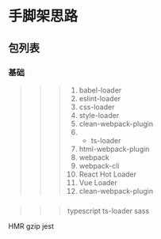 # 手脚架思路
## 包列表
### 基础
>>> 1. babel-loader
>>> 2. eslint-loader
>>> 3. css-loader
>>> 4. style-loader
>>> 5. clean-webpack-plugin
>>> 6. * ts-loader
>>> 7. html-webpack-plugin
>>> 8. webpack
>>> 8. webpack-cli
>>> 8. React Hot Loader
>>> 8. Vue Loader
>>> 8. clean-webpack-plugin
### 
>>> typescript ts-loader
sass


HMR
gzip
jest